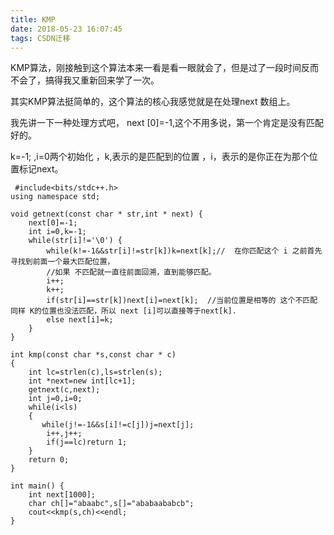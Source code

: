 ```yaml
---
title: KMP
date: 2018-05-23 16:07:45
tags: CSDN迁移
---
```

  KMP算法，刚接触到这个算法本来一看是看一眼就会了，但是过了一段时间反而不会了，搞得我又重新回来学了一次。

 

 其实KMP算法挺简单的，这个算法的核心我感觉就是在处理next 数组上。

 

 

 我先讲一下一种处理方式吧， next [0]=-1,这个不用多说，第一个肯定是没有匹配好的。

 k=-1; ,i=0两个初始化 ，k,表示的是匹配到的位置 ，i，表示的是你正在为那个位置标记next。

 

 

 
```
 #include<bits/stdc++.h>
using namespace std;
 
void getnext(const char * str,int * next) {
    next[0]=-1;
    int i=0,k=-1;
    while(str[i]!='\0') {
        while(k!=-1&&str[i]!=str[k])k=next[k];//  在你匹配这个 i 之前首先寻找到前面一个最大匹配位置，
        //如果 不匹配就一直往前面回溯，直到能够匹配。
        i++;
        k++;
        if(str[i]==str[k])next[i]=next[k];  //当前位置是相等的 这个不匹配 同样 K的位置也没法匹配，所以 next [i]可以直接等于next[k].
        else next[i]=k;
    }
}

int kmp(const char *s,const char * c)
{
    int lc=strlen(c),ls=strlen(s);
    int *next=new int[lc+1];
    getnext(c,next);
    int j=0,i=0;
    while(i<ls)
    {
       while(j!=-1&&s[i]!=c[j])j=next[j];
        i++,j++;
        if(j==lc)return 1;
    }
    return 0;
} 
 
int main() {
    int next[1000];
    char ch[]="abaabc",s[]="ababaababcb";
    cout<<kmp(s,ch)<<endl;
}

```
 

   
 